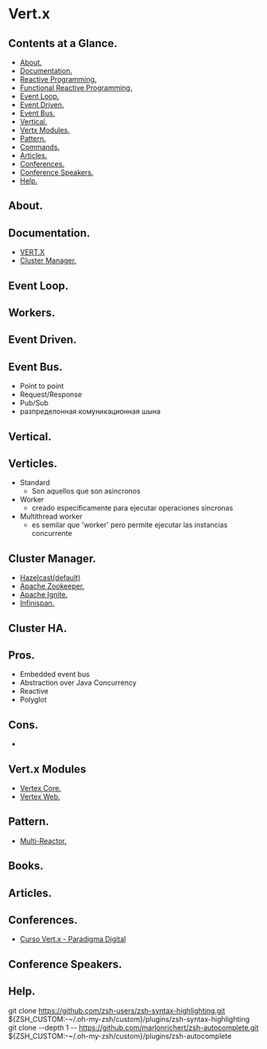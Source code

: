 # Vert.x





## Contents at a Glance.
* [About.](#about)
* [Documentation.](#documentation)
* [Reactive Programming.](https://github.com/descriptions-of-it-technologies/reactive-programming)
* [Functional Reactive Programming.](https://github.com/descriptions-of-it-technologies/functional-reactive-programming)  
* [Event Loop.](#event-loop) 
* [Event Driven.](#event-driven)
* [Event Bus.](#event-bus)
* [Vertical.](#vertical)
* [Vertx Modules.]()
* [Pattern.](#pattern)
* [Commands.](#commands)
* [Articles.](#articles)
* [Conferences.](#conferences)
* [Conference Speakers.](#conference-speakers)
* [Help.](#help)





## About.





## Documentation.
* [VERT.X](https://vertx.io/)
* [Cluster Manager.](https://vertx.io/docs/vertx-hazelcast/java/)



## Event Loop. 





## Workers. 





## Event Driven. 





## Event Bus.
* Point to point
* Request/Response 
* Pub/Sub
* разпределонная комуникационная шына





## Vertical. 




## Verticles.
* Standard
  * Son aquellos que son asincronos
* Worker
  * creado especificamente para ejecutar operaciones sincronas
* Multithread worker
  * es semilar que 'worker' pero permite ejecutar las instancias concurrente





## Cluster Manager.
* [Hazelcast(default)](https://github.com/descriptions-of-it-technologies/hazelcast)
* [Apache Zookeeper.](https://github.com/descriptions-of-it-technologies/zookeeper)
* [Apache Ignite.](https://github.com/descriptions-of-it-technologies/apache-ignite)
* [Infinispan.](https://github.com/descriptions-of-it-technologies/infinispan)





## Cluster HA.





## Pros.
* Embedded event bus
* Abstraction over Java Concurrency
* Reactive
* Polyglot





## Cons.
* 





## Vert.x Modules
* [Vertex Core.](vertx-core.md)
* [Vertex Web.](vertx-web.md)





## Pattern.
* [Multi-Reactor.](https://www.google.com/search?q=multi+reactor+pattern&oq=pattern+multi-re&aqs=chrome.1.69i57j0.14644j0j7&sourceid=chrome&ie=UTF-8)





## Books.





## Articles.





## Conferences.
* [Curso Vert.x - Paradigma Digital](https://www.youtube.com/playlist?list=PL2yjEVbRSX7WuD06zFOXmW_o2CPvCrf7t)





## Conference Speakers.





## Help.


git clone https://github.com/zsh-users/zsh-syntax-highlighting.git ${ZSH_CUSTOM:-~/.oh-my-zsh/custom}/plugins/zsh-syntax-highlighting
git clone --depth 1 -- https://github.com/marlonrichert/zsh-autocomplete.git ${ZSH_CUSTOM:-~/.oh-my-zsh/custom}/plugins/zsh-autocomplete